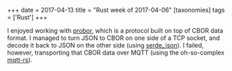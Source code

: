+++
date = 2017-04-13
title = "Rust week of 2017-04-06"
[taxonomies]
tags = ['Rust']
+++

I enjoyed working with [probor], which is a protocol built on top of
CBOR data format.
I managed to turn JSON
to CBOR on one side of a TCP socket, and decode it back to JSON on the
other side (using [serde_json]). I failed, however, transporting that
CBOR data over MQTT (using the oh-so-complex [mqtt-rs]).

[probor]: https://github.com/tailhook/probor
[serde_json]: https://github.com/serde-rs/json
[mqtt-rs]: https://github.com/zonyitoo/mqtt-rs
